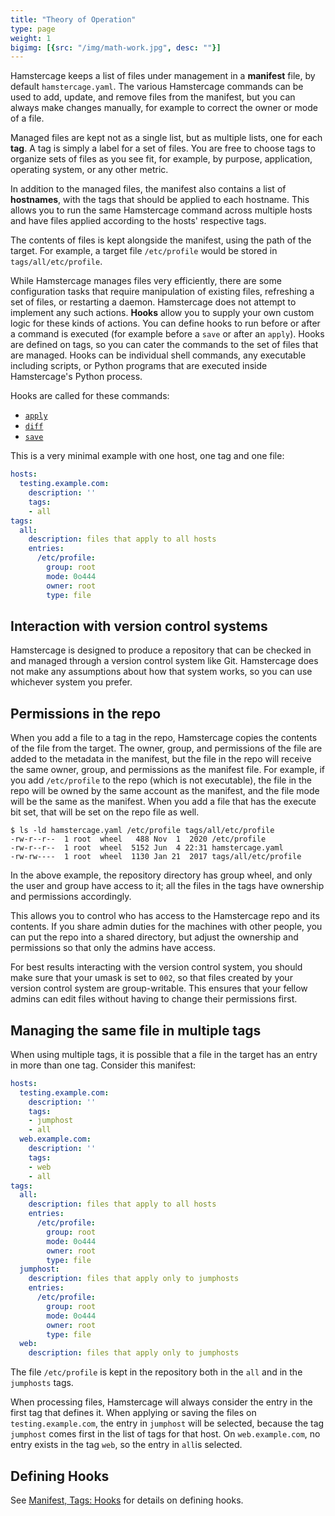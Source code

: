 ```yaml
---
title: "Theory of Operation"
type: page
weight: 1
bigimg: [{src: "/img/math-work.jpg", desc: ""}]
---
```


Hamstercage keeps a list of files under management in a **manifest** file, by default `hamstercage.yaml`. The various Hamstercage commands can be used to add, update, and remove files from the manifest, but you can always make changes manually, for example to correct the owner or mode of a file.

Managed files are kept not as a single list, but as multiple lists, one for each **tag**. A tag is simply a label for a set of files. You are free to choose tags to organize sets of files as you see fit, for example, by purpose, application, operating system, or any other metric.

In addition to the managed files, the manifest also contains a list of **hostnames**, with the tags that should be applied to each hostname. This allows you to run the same Hamstercage command across multiple hosts and have files applied according to the hosts' respective tags.

The contents of files is kept alongside the manifest, using the path of the target. For example, a target file `/etc/profile` would be stored in `tags/all/etc/profile`.

While Hamstercage manages files very efficiently, there are some configuration tasks that require manipulation of existing files, refreshing a set of files, or restarting a daemon. Hamstercage does not attempt to implement any such actions. **Hooks** allow you to supply your own custom logic for these kinds of actions. You can define hooks to run before or after a command is executed (for example before a `save` or after an `apply`). Hooks are defined on tags, so you can cater the commands to the set of files that are managed. Hooks can be individual shell commands, any executable including scripts, or Python programs that are executed inside Hamstercage's Python process.

Hooks are called for these commands:
* [`apply`](../command-reference/#adding-files-add)
* [`diff`](../command-reference/#determining-differences-diff)
* [`save`](../command-reference/#save-target-to-repository-save)

This is a very minimal example with one host, one tag and one file:
```yaml
hosts:
  testing.example.com:
    description: ''
    tags:
    - all
tags:
  all:
    description: files that apply to all hosts
    entries:
      /etc/profile:
        group: root
        mode: 0o444
        owner: root
        type: file
```

## Interaction with version control systems

Hamstercage is designed to produce a repository that can be checked in and managed through a version control system like Git. Hamstercage does not make any assumptions about how that system works, so you can use whichever system you prefer.

## Permissions in the repo

When you add a file to a tag in the repo, Hamstercage copies the contents of the file from the target. The owner, group, and permissions of the file are added to the metadata in the manifest, but the file in the repo will receive the same owner, group, and permissions as the manifest file. For example, if you add `/etc/profile` to the repo (which is not executable), the file in the repo will be owned by the same account as the manifest, and the file mode will be the same as the manifest. When you add a file that has the execute bit set, that will be set on the repo file as well.

```
$ ls -ld hamstercage.yaml /etc/profile tags/all/etc/profile
-rw-r--r--  1 root  wheel   488 Nov  1  2020 /etc/profile
-rw-r--r--  1 root  wheel  5152 Jun  4 22:31 hamstercage.yaml
-rw-rw----  1 root  wheel  1130 Jan 21  2017 tags/all/etc/profile
```

In the above example, the repository directory has group wheel, and only the user and group have access to it; all the files in the tags have ownership and permissions accordingly.

This allows you to control who has access to the Hamstercage repo and its contents. If you share admin duties for the machines with other people, you can put the repo into a shared directory, but adjust the ownership and permissions so that only the admins have access.

For best results interacting with the version control system, you should make sure that your umask is set to `002`, so that files created by your version control system are group-writable. This ensures that your fellow admins can edit files without having to change their permissions first.

## Managing the same file in multiple tags

When using multiple tags, it is possible that a file in the target has an entry in more than one tag. Consider this manifest:
```yaml
hosts:
  testing.example.com:
    description: ''
    tags:
    - jumphost
    - all
  web.example.com:
    description: ''
    tags:
    - web
    - all
tags:
  all:
    description: files that apply to all hosts
    entries:
      /etc/profile:
        group: root
        mode: 0o444
        owner: root
        type: file
  jumphost:
    description: files that apply only to jumphosts
    entries:
      /etc/profile:
        group: root
        mode: 0o444
        owner: root
        type: file
  web:
    description: files that apply only to jumphosts
```

The file `/etc/profile` is kept in the repository both in the `all` and in the `jumphosts` tags.

When processing files, Hamstercage will always consider the entry in the first tag that defines it. When applying or saving the files on `testing.example.com`, the entry in `jumphost` will be selected, because the tag `jumphost` comes first in the list of tags for that host. On `web.example.com`, no entry exists in the tag `web`, so the entry in `all`is selected.

## Defining Hooks

See [Manifest, Tags: Hooks](..manifest/tags-hooks) for details on defining hooks.